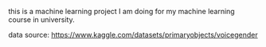 this is a machine learning project I am doing for my machine learning course in university.

data source: https://www.kaggle.com/datasets/primaryobjects/voicegender
